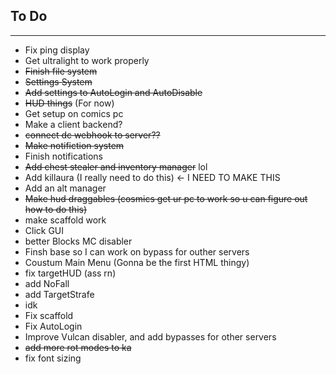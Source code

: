 ## To Do
________________________________________________________

- Fix ping display
- Get ultralight to work properly
- ~~Finish file system~~
- ~~Settings System~~
- ~~Add settings to AutoLogin and AutoDisable~~
- ~~HUD things~~ (For now)
- Get setup on comics pc
- Make a client backend?
- ~~connect dc webhook to server??~~
- ~~Make notifiction system~~
- Finish notifications
- ~~Add chest stealer and inventory manager~~ lol
- Add killaura (I really need to do this) <- I NEED TO MAKE THIS
- Add an alt manager
- ~~Make hud draggables (cosmics get ur pc to work so u can figure out how to do this)~~
- make scaffold work
- Click GUI
- better Blocks MC disabler
- Finsh base so I can work on bypass for outher servers
- Coustum Main Menu (Gonna be the first HTML thingy)
- fix targetHUD (ass rn)
- add NoFall
- add TargetStrafe
- idk
- Fix scaffold
- Fix AutoLogin
- Improve Vulcan disabler, and add bypasses for other servers
- ~~add more rot modes to ka~~
- fix font sizing

